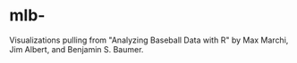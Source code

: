 # mlb-

Visualizations pulling from "Analyzing Baseball Data with R" by Max Marchi, Jim Albert, and Benjamin S. Baumer. 
